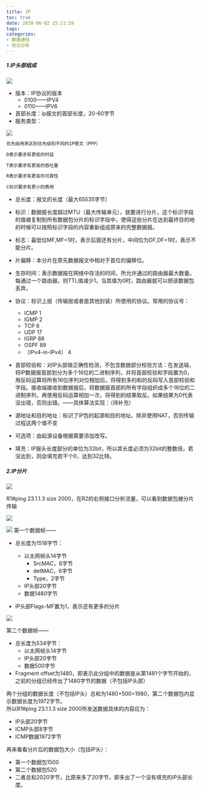 ```yaml
---
title: IP
toc: true
date: 2018-06-02 15:11:59
tags:
categories:
- 数据通信
- 协议分析
---
```


##### 1.IP头部组成 
![](http://upload-images.jianshu.io/upload_images/12329802-3a519c9a03acb206?imageMogr2/auto-orient/strip%7CimageView2/2/w/1240)

* 版本：IP协议的版本
    * 0100——IPV4
    * 0110——IPV6 
* 首部长度：ip报文的首部长度，20-60字节
* 服务类型：

![](http://upload-images.jianshu.io/upload_images/12329802-33330c11c338b607?imageMogr2/auto-orient/strip%7CimageView2/2/w/1240)

       
```python 
优先级用来区别优先级别不同的IP报文（PPP）

D表示要求有更低的时延

T表示要求有更高的吞吐量

R表示要求有更高的可靠性

C标识要求有更小的费用
```   
      

* 总长度：报文的长度（最大65535字节）

* 标识：数据报长度超过MTU（最大传输单元），就要进行分片，这个标识字段的值被复制到所有数据包分片的标识字段中，使得这些分片在达到最终目的地的时候可以按照标识字段的内容重新组成原来的完整数据报。

* 标志：最低位MF,MF=1时，表示后面还有分片，中间位为DF,DF=1时，表示不能分片。

* 片偏移：本分片在原先数据报文中相对于首位的偏移位。

* 生存时间：表示数据报在网络中存活的时间，所允许通过的路由器最大数量。每通过一个路由器，则TTL值减少1，当其值为0时，路由器就可以把该数据包丢弃。

* 协议：标识上层（传输层或者是其他封装）所使用的协议。常用的协议号：
    * ICMP 1 
    * IGMP 2 
    * TCP 6 
    * UDP 17 
    * IGRP 88 
    * OSPF 89
    * （IPv4-in-IPv4） 4

 
* 首部校验和：对IP头部做正确性检测，不包含数据部分校验方法：在发送端，将IP数据报首部划分为多个16位的二进制序列，并将首部校验和字段置为0，用反码运算将所有16位序列对位相加后，将得到多的和的反码写入首部校验和字段。接收端接收到数据报后，将数据报首部的所有字段组织成多个16位的二进制序列，再使用反码运算相加一次，将得到的结果取反。如果结果为0代表没出错，否则出错。——具体算法实现：（待补充）

* 源地址和目的地址：标识了IP包的起源和目的地址。除非使用NAT，否则传输过程这两个值不变

* 可选项：由起源设备根据需要添加改写。

* 填充：IP报头长度部分的单位为32bit，所以其长度必须为32bit的整数倍，若没达到，则会填充若干个0，达到32比特。


##### 2.IP分片 

![](https://upload-images.jianshu.io/upload_images/12329802-0f810241fc31ccc5.png?imageMogr2/auto-orient/strip%7CimageView2/2/w/1240)


R1#ping 23.1.1.3 size 2000，在R2的右侧接口分析流量，可以看到数据包被分片传输

![](https://upload-images.jianshu.io/upload_images/12329802-68ee949e148f13e0.png?imageMogr2/auto-orient/strip%7CimageView2/2/w/1240)  


![](https://upload-images.jianshu.io/upload_images/12329802-8a2d8aa68c929b5c.png?imageMogr2/auto-orient/strip%7CimageView2/2/w/1240)
第一个数据帧——
* 总长度为1518字节：
    * 以太网帧头14字节
        * SrcMAC，6字节
        * detMAC，6字节
        * Type，2字节
    * IP头部20字节
    * 数据1480字节

* IP头部Flags-MF置为1，表示还有更多的分片

![](https://upload-images.jianshu.io/upload_images/12329802-7d19d764eedb379e.png?imageMogr2/auto-orient/strip%7CimageView2/2/w/1240)


第二个数据帧——
* 总长度为534字节：
    * 以太网帧头14字节
    * IP头部20字节
    * 数据500字节
* Fragment offset为1480，即表示此分组中的数据是从第1481个字节开始的，之前的分组已经传出了1480字节的数据（不包括IP头部）


两个分组的数据长度（不包括IP头）总和为1480+500=1980，第二个数据包内显示数据长度为1972字节。  
所以R1#ping 23.1.1.3 size 2000所发送数据具体的内容应为：
* IP头部20字节
* ICMP头部8字节
* ICMP数据1972字节

再来看看分片后的数据包大小（包括IP头）：  
* 第一个数据包1500
* 第二个数据包520
* 二者总和2020字节，比原来多了20字节，即多出了一个没有填充的IP头部长度。





